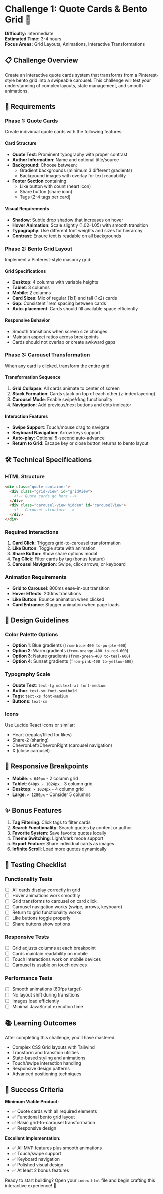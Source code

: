 # Challenge 1: Quote Cards & Bento Grid 🎨

**Difficulty:** Intermediate  
**Estimated Time:** 3-4 hours  
**Focus Areas:** Grid Layouts, Animations, Interactive Transformations

## 📋 Challenge Overview

Create an interactive quote cards system that transforms from a Pinterest-style bento grid into a swipeable carousel. This challenge will test your understanding of complex layouts, state management, and smooth animations.

## 🎯 Requirements

### Phase 1: Quote Cards
Create individual quote cards with the following features:

#### Card Structure
- **Quote Text**: Prominent typography with proper contrast
- **Author Information**: Name and optional title/source
- **Background**: Choose between:
  - Gradient backgrounds (minimum 3 different gradients)
  - Background images with overlay for text readability
- **Footer Section** containing:
  - Like button with count (heart icon)
  - Share button (share icon)
  - Tags (2-4 tags per card)

#### Visual Requirements
- **Shadow**: Subtle drop shadow that increases on hover
- **Hover Animation**: Scale slightly (1.02-1.05) with smooth transition
- **Typography**: Use different font weights and sizes for hierarchy
- **Contrast**: Ensure text is readable on all backgrounds

### Phase 2: Bento Grid Layout
Implement a Pinterest-style masonry grid:

#### Grid Specifications
- **Desktop**: 4 columns with variable heights
- **Tablet**: 3 columns
- **Mobile**: 2 columns
- **Card Sizes**: Mix of regular (1x1) and tall (1x2) cards
- **Gap**: Consistent 1rem spacing between cards
- **Auto-placement**: Cards should fill available space efficiently

#### Responsive Behavior
- Smooth transitions when screen size changes
- Maintain aspect ratios across breakpoints
- Cards should not overlap or create awkward gaps

### Phase 3: Carousel Transformation
When any card is clicked, transform the entire grid:

#### Transformation Sequence
1. **Grid Collapse**: All cards animate to center of screen
2. **Stack Formation**: Cards stack on top of each other (z-index layering)
3. **Carousel Mode**: Enable swipe/drag functionality
4. **Navigation**: Add previous/next buttons and dots indicator

#### Interaction Features
- **Swipe Support**: Touch/mouse drag to navigate
- **Keyboard Navigation**: Arrow keys support
- **Auto-play**: Optional 5-second auto-advance
- **Return to Grid**: Escape key or close button returns to bento layout

## 🛠️ Technical Specifications

### HTML Structure
```html
<div class="quote-container">
  <div class="grid-view" id="gridView">
    <!-- Quote cards go here -->
  </div>
  <div class="carousel-view hidden" id="carouselView">
    <!-- Carousel structure -->
  </div>
</div>
```

### Required Interactions
1. **Card Click**: Triggers grid-to-carousel transformation
2. **Like Button**: Toggle state with animation
3. **Share Button**: Show share options modal
4. **Tag Click**: Filter cards by tag (bonus feature)
5. **Carousel Navigation**: Swipe, click arrows, or keyboard

### Animation Requirements
- **Grid to Carousel**: 800ms ease-in-out transition
- **Hover Effects**: 200ms transitions
- **Like Button**: Bounce animation when clicked
- **Card Entrance**: Stagger animation when page loads

## 🎨 Design Guidelines

### Color Palette Options
- **Option 1**: Blue gradients (`from-blue-400 to-purple-600`)
- **Option 2**: Warm gradients (`from-orange-400 to-red-600`)
- **Option 3**: Nature gradients (`from-green-400 to-teal-600`)
- **Option 4**: Sunset gradients (`from-pink-400 to-yellow-600`)

### Typography Scale
- **Quote Text**: `text-lg md:text-xl font-medium`
- **Author**: `text-sm font-semibold`
- **Tags**: `text-xs font-medium`
- **Buttons**: `text-sm`

### Icons
Use Lucide React icons or similar:
- Heart (regular/filled for likes)
- Share-2 (sharing)
- ChevronLeft/ChevronRight (carousel navigation)
- X (close carousel)

## 📱 Responsive Breakpoints

- **Mobile**: `< 640px` - 2 column grid
- **Tablet**: `640px - 1024px` - 3 column grid  
- **Desktop**: `> 1024px` - 4 column grid
- **Large**: `> 1280px` - Consider 5 columns

## ✨ Bonus Features

1. **Tag Filtering**: Click tags to filter cards
2. **Search Functionality**: Search quotes by content or author
3. **Favorite System**: Save favorite quotes locally
4. **Theme Switching**: Light/dark mode support
5. **Export Feature**: Share individual cards as images
6. **Infinite Scroll**: Load more quotes dynamically

## 🧪 Testing Checklist

### Functionality Tests
- [ ] All cards display correctly in grid
- [ ] Hover animations work smoothly
- [ ] Grid transforms to carousel on card click
- [ ] Carousel navigation works (swipe, arrows, keyboard)
- [ ] Return to grid functionality works
- [ ] Like buttons toggle properly
- [ ] Share buttons show options

### Responsive Tests
- [ ] Grid adjusts columns at each breakpoint
- [ ] Cards maintain readability on mobile
- [ ] Touch interactions work on mobile devices
- [ ] Carousel is usable on touch devices

### Performance Tests
- [ ] Smooth animations (60fps target)
- [ ] No layout shift during transitions
- [ ] Images load efficiently
- [ ] Minimal JavaScript execution time

## 📚 Learning Outcomes

After completing this challenge, you'll have mastered:
- Complex CSS Grid layouts with Tailwind
- Transform and transition utilities
- State-based styling and animations
- Touch/swipe interaction handling
- Responsive design patterns
- Advanced positioning techniques

## 🎯 Success Criteria

**Minimum Viable Product:**
- ✅ Quote cards with all required elements
- ✅ Functional bento grid layout
- ✅ Basic grid-to-carousel transformation
- ✅ Responsive design

**Excellent Implementation:**
- ✅ All MVP features plus smooth animations
- ✅ Touch/swipe support
- ✅ Keyboard navigation
- ✅ Polished visual design
- ✅ At least 2 bonus features

Ready to start building? Open your `index.html` file and begin crafting this interactive experience! 🚀